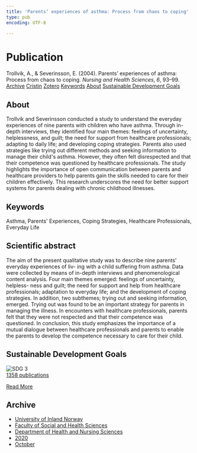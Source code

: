 ```yaml
---
title: 'Parents’ experiences of asthma: Process from chaos to coping'
type: pub
encoding: UTF-8

---
```

<h1>Publication</h1>
<article id="csl-bib-container-I4W5NB7T" class="csl-bib-container">
  <div class="csl-bib-body"> <div class="csl-entry">Trollvik, A., &#38; Severinsson, E. (2004). Parents’ experiences of asthma: Process from chaos to coping. <i>Nursing and Health Sciences</i>, <i>6</i>, 93–99.</div> </div>
  <div class="csl-bib-buttons">
    <a href="#taxonomy-article-I4W5NB7T" alt="archive" class="csl-bib-button">Archive</a>
    <a href="https://app.cristin.no/results/show.jsf?id=1842221" alt="Cristin" class="csl-bib-button">Cristin</a>
    <a href="http://zotero.org/groups/5881554/items/I4W5NB7T" alt="Zotero" class="csl-bib-button">Zotero</a>
    <a href="#keywords-article-I4W5NB7T" alt="keywords" class="csl-bib-button">Keywords</a>
    <a href="#about-article-I4W5NB7T" alt="about_pub" class="csl-bib-button">About</a>
    <a href="#sdg-article-I4W5NB7T" alt="sdg" class="csl-bib-button">Sustainable Development Goals</a>
  </div>
  <div id="csl-bib-meta-container-I4W5NB7T"></div>
</article>
<div id="csl-bib-meta-I4W5NB7T" class="csl-bib-meta">
  <article id="about-article-I4W5NB7T" class="about_pub-article">
    <h1>About</h1>
    Trollvik and Severinsson conducted a study to understand the everyday experiences of nine parents with children who have asthma. Through in-depth interviews, they identified four main themes: feelings of uncertainty, helplessness, and guilt; the need for support from healthcare professionals; adapting to daily life; and developing coping strategies. Parents also used strategies like trying out different methods and seeking information to manage their child's asthma. However, they often felt disrespected and that their competence was questioned by healthcare professionals. The study highlights the importance of open communication between parents and healthcare providers to help parents gain the skills needed to care for their children effectively. This research underscores the need for better support systems for parents dealing with chronic childhood illnesses.
  </article>
  <article id="keywords-article-I4W5NB7T" class="keywords-article">
    <h1>Keywords</h1>
    Asthma, Parents' Experiences, Coping Strategies, Healthcare Professionals, Everyday Life
  </article>
  <article id="abstract-article-I4W5NB7T" class="abstract-article">
    <h1>Scientific abstract</h1>
    The aim of the present qualitative study was to describe nine parents’ everyday experiences of liv- ing with a child suffering from asthma. Data were collected by means of in-depth interviews and phenomenological content analysis. Four main themes emerged: feelings of uncertainty, helpless- ness and guilt; the need for support and help from healthcare professionals; adaptation to everyday life; and the development of coping strategies. In addition, two subthemes; trying out and seeking information, emerged. Trying out was found to be an important strategy for parents in managing the illness. In encounters with healthcare professionals, parents felt that they were not respected and that their competence was questioned. In conclusion, this study emphasizes the importance of a mutual dialogue between healthcare professionals and parents to enable the parents to develop the competence necessary to care for their child.
  </article>
  <article id="sdg-article-I4W5NB7T" class="sdg-article">
    <h1>Sustainable Development Goals</h1>
    <div class="sdg-container"><div id="sdg3" class="sdg">
        <img src="{{< params subfolder >}}images/sdg/sdg03_en.png" class="image" alt="SDG 3">
        <div class="sdg-overlay">
          <a href="{{< params subfolder >}}en/archive/?sdg=3#archive" class="sdg-publication-count"><span>1358</span> publications</a>
          <p><a href="https://sdgs.un.org/goals/goal3" class="sdg-read-more">Read More</a></p>
        </div>
      </div></div>
  </article>
  <article id="taxonomy-article-I4W5NB7T" class="taxonomy-article">
    <h1>Archive</h1>
    <ul>
      <li><a href="{{< params subfolder >}}en/archive/?key=3DCRN523">University of Inland Norway</a></li>
      <li><a href="{{< params subfolder >}}en/archive/?key=IDKFS3MX">Faculty of Social and Health Sciences</a></li>
      <li><a href="{{< params subfolder >}}en/archive/?key=GTV4ECMZ">Department of Health and Nursing Sciences</a></li>
      <li><a href="{{< params subfolder >}}en/archive/?key=LNJIKLR2">2020</a></li>
      <li><a href="{{< params subfolder >}}en/archive/?key=95UGTTLG">October</a></li>
    </ul>
  </article>
</div>
